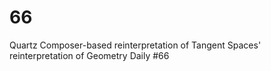 66
==

Quartz Composer-based reinterpretation of Tangent Spaces' reinterpretation of Geometry Daily #66
